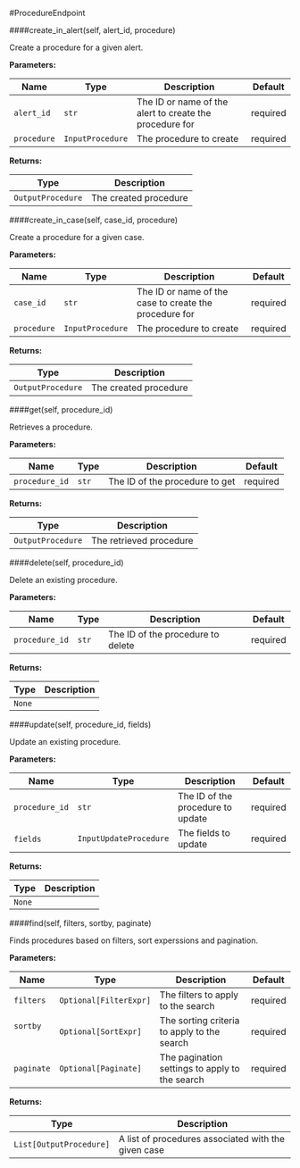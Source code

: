 #ProcedureEndpoint


####create_in_alert(self, alert_id, procedure)

Create a procedure for a given alert.

**Parameters:**

|Name                |Type                          |Description                                    |Default|
|--------------------|------------------------------|-----------------------------------------------|-----------------|
|```alert_id```      |```str```                     |The ID or name of the alert to create the procedure for |required         |
|```procedure```     |```InputProcedure```          |The procedure to create                        |required     |
           
**Returns:**

|Type                      |Description                                    
|-------------------------|-----------------------------------------------|
|```OutputProcedure```    |The created procedure                          |      


####create_in_case(self, case_id, procedure)

Create a procedure for a given case.

**Parameters:**

|Name                |Type                          |Description                                    |Default|
|--------------------|------------------------------|-----------------------------------------------|-----------------|
|```case_id```      |```str```                     |The ID or name of the case to create the procedure for |required         |
|```procedure```     |```InputProcedure```          |The procedure to create                        |required     |
           
**Returns:**

|Type                      |Description                                    
|-------------------------|-----------------------------------------------|
|```OutputProcedure```    |The created procedure                          |   


####get(self, procedure_id)

Retrieves a procedure.

**Parameters:**

|Name                |Type                          |Description                                    |Default|
|--------------------|------------------------------|-----------------------------------------------|-----------------|
|```procedure_id```  |```str```                     |The ID of the procedure to get                 |required         |
           
**Returns:**

|Type                      |Description                                    
|-------------------------|-----------------------------------------------|
|```OutputProcedure```    |The retrieved procedure                        |   


####delete(self, procedure_id)

Delete an existing procedure.

**Parameters:**

|Name                |Type                          |Description                                    |Default|
|--------------------|------------------------------|-----------------------------------------------|-----------------|
|```procedure_id```  |```str```                     |The ID of the procedure to delete              |required         |
           
**Returns:**

|Type                      |Description                                    
|-------------------------|-----------------------------------------------|
|```None```               |                                               |  


####update(self, procedure_id, fields)

Update an existing procedure.

**Parameters:**

|Name                |Type                          |Description                                    |Default|
|--------------------|------------------------------|-----------------------------------------------|-----------------|
|```procedure_id```  |```str```                     |The ID of the procedure to update              |required         |
|```fields```        |```InputUpdateProcedure```    |The fields to update                           |required         |
           
**Returns:**

|Type                      |Description                                    
|-------------------------|-----------------------------------------------|
|```None```               |                                               |  


####find(self, filters, sortby, paginate)

Finds procedures based on filters, sort experssions and pagination.

**Parameters:**

|Name                |Type                          |Description                                    |Default|
|--------------------|------------------------------|-----------------------------------------------|-----------------|
|```filters```       |```Optional[FilterExpr]```    |The filters to apply to the search             |required         |
|```sortby```        |```Optional[SortExpr]```      | The sorting criteria to apply to the search   |required         |
|```paginate```      |```Optional[Paginate]```      |The pagination settings to apply to the search |required         |
        
**Returns:**

|Type                         |Description                                    
|-------------------------   |-----------------------------------------------|
|```List[OutputProcedure]``` |A list of procedures associated with the given case| 



